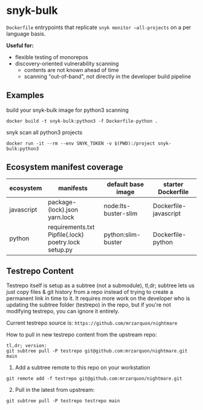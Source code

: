 # snyk-bulk

`Dockerfile` entrypoints that replicate `snyk monitor —all-projects` on a per language basis.

__Useful for:__
* flexible testing of monorepos
* discovery-oriented vulnerability scanning
  * contents are not known ahead of time
  * scanning "out-of-band", not directly in the developer build pipeline

## Examples
build your snyk-bulk image for python3 scanning

`docker build -t snyk-bulk:python3 -f Dockerfile-python .`

snyk scan all python3 projects

`docker run -it --rm --env SNYK_TOKEN -v $(PWD):/project snyk-bulk:python3`

## Ecosystem manifest coverage

ecosystem  | manifests           | default base image    | starter Dockerfile |
---------- | ------------------- | --------------------- | ------------------ |
javascript | package-(lock).json<br/>yarn.lock | node:lts-buster-slim  | Dockerfile-javascript |
python     | requirements.txt<br/>Pipfile(.lock)<br/>poetry.lock<br/>setup.py | python:slim-buster | Dockerfile-python |

## Testrepo Content

Testrepo itself is setup as a subtree (not a submodule), tl,dr; subtree lets us just copy files & git history from a repo instead of trying to create a permanent link in time to it. It requires more work on the developer who is updating the subtree folder (testrepo) in the repo, but if you're not modifying testrepo, you can ignore it entirely.

Current testrepo source is: `https://github.com/mrzarquon/nightmare`

How to pull in new testrepo content from the upstream repo:
```
tl,dr; version:
git subtree pull -P testrepo git@github.com:mrzarquon/nightmare.git main
```

1) Add a subtree remote to this repo on your workstation
```
git remote add -f testrepo git@github.com:mrzarquon/nightmare.git
```

2) Pull in the latest from upstream:
```
git subtree pull -P testrepo testrepo main
```
